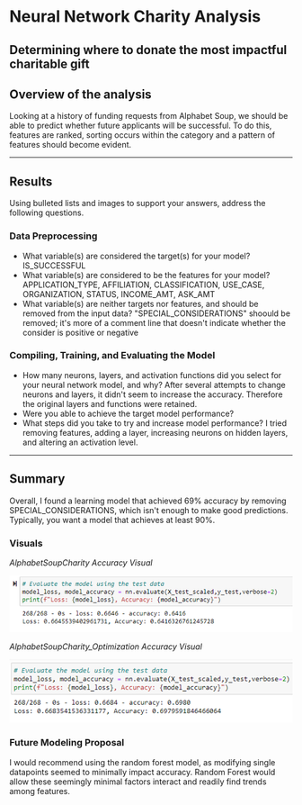 # Neural Network Charity Analysis
Determining where to donate the most impactful charitable gift
---

## Overview of the analysis 
Looking at a history of funding requests from Alphabet Soup, we should be able to predict whether future applicants will be successful.
To do this, features are ranked, sorting occurs within the category and a pattern of features should become evident.

----

## Results
Using bulleted lists and images to support your answers, address the following questions.

### Data Preprocessing
- What variable(s) are considered the target(s) for your model? IS_SUCCESSFUL
- What variable(s) are considered to be the features for your model? APPLICATION_TYPE, AFFILIATION, CLASSIFICATION, USE_CASE, ORGANIZATION, STATUS, INCOME_AMT, ASK_AMT
- What variable(s) are neither targets nor features, and should be removed from the input data? "SPECIAL_CONSIDERATIONS" shoould be removed; it's more of a comment line that doesn't indicate whether the consider is positive or negative

### Compiling, Training, and Evaluating the Model
- How many neurons, layers, and activation functions did you select for your neural network model, and why? After several attempts to change neurons and layers, it didn't seem to increase the accuracy. Therefore the original layers and functions were retained.
- Were you able to achieve the target model performance? 
- What steps did you take to try and increase model performance? I tried removing features, adding a layer, increasing neurons on hidden layers, and altering an activation level.

----

## Summary
Overall, I found a learning model that achieved 69% accuracy by removing SPECIAL_CONSIDERATIONS, which isn't enough to make good predictions. Typically, you want a model that achieves at least 90%.

### Visuals
*AlphabetSoupCharity Accuracy Visual*

![AlphabetSoupCharity](https://github.com/emilymcdaniel/Neural_Network_Charity_Analysis/blob/main/Standard.PNG?raw=true)

*AlphabetSoupCharity_Optimization Accuracy Visual*

![AlphabetSoupCharity_Optimization](https://github.com/emilymcdaniel/Neural_Network_Charity_Analysis/blob/main/Optimization.PNG?raw=true)

### Future Modeling Proposal 
I would recommend using the random forest model, as modifying single datapoints seemed to minimally impact accuracy. Random Forest would allow these seemingly minimal factors interact and readily find trends among features.

